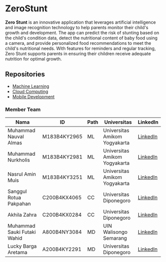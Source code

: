 # ZeroStunt
**Zero Stunt** is an innovative application that leverages artificial intelligence and image recognition technology to help parents monitor their child's growth and development. The app can predict the risk of stunting based on the child's condition data, detect the nutritional content of baby food using a camera, and provide personalized food recommendations to meet the child's nutritional needs. With features for reminders and regular tracking, Zero Stunt supports parents in ensuring their children receive adequate nutrition for optimal growth.


## Repositories
- [Machine Learning](https://github.com/valalmas-15/ZeroStunt/tree/main/Machine%20Learning)
- [Cloud Computing](https://github.com/valalmas-15/ZeroStunt/tree/main/Cloud%20Computing)
- [Mobile Development](https://github.com/valalmas-15/ZeroStunt/tree/main/Mobile%20Development)

### Member Team
| **Nama**                        | **ID**           | **Path** | **Universitas**                    | **LinkedIn**                  |
|----------------------------------|------------------|----------|-------------------------------------|-------------------------------|
| Muhammad Nauval Almas           | M183B4KY2965     | ML       | Universitas Amikom Yogyakarta      | [LinkedIn](https://www.linkedin.com/in/nauvalalmas15/)                 |
| Muhammad Nurkholis              | M183B4KY2981     | ML       | Universitas Amikom Yogyakarta      | [LinkedIn](#)                  |
| Nasrul Amin Muis                | M183B4KY3251     | ML       | Universitas Amikom Yogyakarta      | [LinkedIn](#)                  |
| Sanggul Rotua Pakpahan          | C200B4KX4065     | CC       | Universitas Diponegoro             | [LinkedIn](#)                  |
| Akhila Zahra                    | C200B4KX0284     | CC       | Universitas Diponegoro             | [LinkedIn](#)                  |
| Muhammad Sauki Futaki Wahid     | A800B4NY3084     | MD       | UIN Walisongo Semarang             | [LinkedIn](#)                  |
| Lucky Barga Aretama             | A200B4KY2291     | MD       | Universitas Diponegoro             | [LinkedIn](#)                  |

